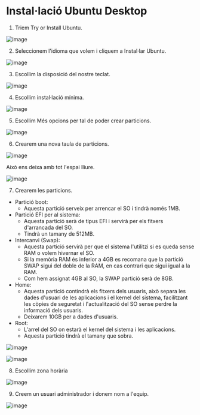 # Instal·lació Ubuntu Desktop

1. Triem Try or Install Ubuntu.

![image](https://github.com/XaSaFa/MP04/assets/110727546/0bf9f2fa-8eda-452a-b3e4-411b778f34bb)

2. Seleccionem l'idioma que volem i cliquem a Instal·lar Ubuntu.

![image](https://github.com/XaSaFa/MP04/assets/110727546/e7382f99-5b43-4fab-be26-e967c0cc172b)

3. Escollim la disposició del nostre teclat.

![image](https://github.com/XaSaFa/MP04/assets/110727546/823d8ca6-cc34-4381-a4d6-1ba6e3edf08d)

4. Escollim instal·lació mínima.

![image](https://github.com/XaSaFa/MP04/assets/110727546/7f1da4a9-372e-4c86-abff-20aa2581e465)

5. Escollim Més opcions per tal de poder crear particions.

![image](https://github.com/XaSaFa/MP04/assets/110727546/b50311ca-8f22-4832-b829-0b05425a5931)

6. Crearem una nova taula de particions.

![image](https://github.com/XaSaFa/MP04/assets/110727546/ae9d9b28-9e9a-459b-92e6-666fbc19d276)

Això ens deixa amb tot l'espai lliure.

![image](https://github.com/XaSaFa/MP04/assets/110727546/99db0c5f-d958-4802-8c70-a3199098b830)

7. Crearem les particions.

 - Partició boot:
   - Aquesta partició serveix per arrencar el SO i tindrà només 1MB.
 - Partició EFI per al sistema:
   - Aquesta partició serà de tipus EFI i servirà per els fitxers d'arrancada del SO.
   - Tindrà un tamany de 512MB.  
 - Intercanvi (Swap):
   - Aquesta partició servirà per que el sistema l'utilitzi si es queda sense RAM o volem hivernar el SO.
   - Si la memòria RAM és inferior a 4GB es recomana que la partició SWAP sigui del doble de la RAM, en cas contrari que sigui igual a la RAM.
   - Com hem assignat 4GB al SO, la SWAP partició serà de 8GB.
 - Home:
   - Aquesta partició contindrà els fitxers dels usuaris, això separa les dades d'usuari de les aplicacions i el kernel del sistema, facilitzant les còpies de seguretat i l'actualització del SO sense perdre la informació dels usuaris.
   - Deixarem 10GB per a dades d'usuaris.
 - Root:
   - L'arrel del SO on estarà el kernel del sistema i les aplicacions.
   - Aquesta partició tindrà el tamany que sobra.

![image](https://github.com/XaSaFa/MP04/assets/110727546/7735f11c-3001-4389-b058-a53797371d35)

![image](https://github.com/XaSaFa/MP04/assets/110727546/07bd7636-49a5-4806-a906-1794ce73f2df)

8. Escollim zona horària

![image](https://github.com/XaSaFa/MP04/assets/110727546/94bf4726-a66f-4b3e-a0c7-e5f3f1b2b6ed)

9. Creem un usuari administrador i donem nom a l'equip.

![image](https://github.com/XaSaFa/MP04/assets/110727546/87c27c61-5748-4053-a385-cd4d8615a5c4)


